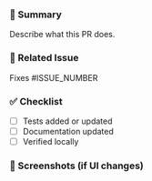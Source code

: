 ### 📝 Summary
Describe what this PR does.

### 🔗 Related Issue
Fixes #ISSUE_NUMBER

### ✅ Checklist
- [ ] Tests added or updated
- [ ] Documentation updated
- [ ] Verified locally

### 📸 Screenshots (if UI changes)